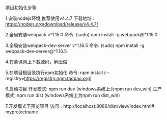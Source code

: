 
项目初始化步骤

1.安装nodejs环境,推荐使用v4.4.7
    下载地址 : https://nodejs.org/download/release/v4.4.7/

2.全局安装webpack v^1.15.0
    命令: (sudo) npm install -g webpack@^1.15.0

3.全局安装webpack-dev-server v^1.16.5
    命令: (sudo) npm install -g webpack-dev-server@^1.16.5

4.在慕课网上下载源码，解压缩

5.在项目根目录执行npm初始化
    命令: npm install (--registry=https://registry.npm.taobao.org)

6.启动项目
    开发模式: npm run dev (windows系统上为npm run dev_win)
    生产模式: npm run dist (windows系统上为npm run dist_win)

7.开发模式下预览项目
    访问：http://localhost:8086/dist/view/index.html# myprojectname
